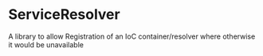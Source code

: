 # ServiceResolver
A library to allow Registration of an IoC container/resolver where otherwise it would be unavailable
